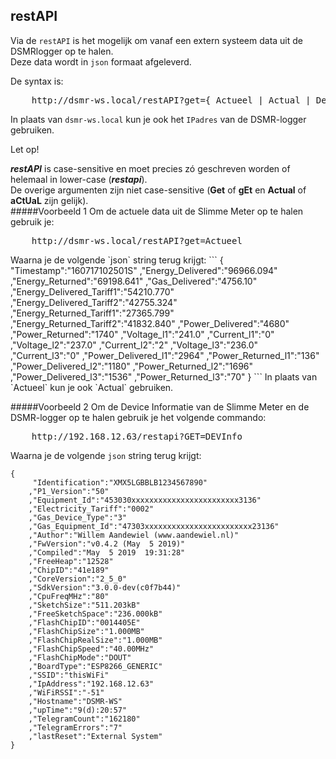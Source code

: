 ## restAPI

Via de `restAPI` is het mogelijk om vanaf een extern systeem
data uit de DSMRlogger op te halen.  
Deze data wordt in `json` formaat afgeleverd.

De syntax is:
<pre>
    http://dsmr-ws.local/restAPI?get={ Actueel | Actual | DevInfo }
</pre>

In plaats van `dsmr-ws.local` kun je ook het `IPadres` van de
DSMR-logger gebruiken.

<div class="admonition note">
 <p class="admonition-title">Let op!</p>
 <i><b>restAPI</b></i> is case-sensitive en moet precies zó geschreven worden
 of helemaal in lower-case (<i><b>restapi</b></i>).<br>
 De overige argumenten zijn niet case-sensitive (<b>Get</b> of <b>gEt</b>
 en <b>Actual</b> of <b>aCtUaL</b> zijn gelijk).
</div>
#####Voorbeeld 1
Om de actuele data uit de Slimme Meter op te halen gebruik je:
<pre>
    http://dsmr-ws.local/restAPI?get=Actueel
</pre>
Waarna je de volgende `json` string terug krijgt:
```
{
	 "Timestamp":"160717102501S"
	,"Energy_Delivered":"96966.094"
	,"Energy_Returned":"69198.641"
	,"Gas_Delivered":"4756.10"
	,"Energy_Delivered_Tariff1":"54210.770"
	,"Energy_Delivered_Tariff2":"42755.324"
	,"Energy_Returned_Tariff1":"27365.799"
	,"Energy_Returned_Tariff2":"41832.840"
	,"Power_Delivered":"4680"
	,"Power_Returned":"1740"
	,"Voltage_l1":"241.0"
	,"Current_l1":"0"
	,"Voltage_l2":"237.0"
	,"Current_l2":"2"
	,"Voltage_l3":"236.0"
	,"Current_l3":"0"
	,"Power_Delivered_l1":"2964"
	,"Power_Returned_l1":"136"
	,"Power_Delivered_l2":"1180"
	,"Power_Returned_l2":"1696"
	,"Power_Delivered_l3":"1536"
	,"Power_Returned_l3":"70"
}
```
In plaats van `Actueel` kun je ook `Actual` gebruiken.

#####Voorbeeld 2
Om de Device Informatie van de Slimme Meter en de DSMR-logger op te 
halen gebruik je het volgende commando:
<pre>
    http://192.168.12.63/restapi?GET=DEVInfo
</pre>
Waarna je de volgende `json` string terug krijgt:
```
{
 	 "Identification":"XMX5LGBBLB1234567890"
	,"P1_Version":"50"
	,"Equipment_Id":"453030xxxxxxxxxxxxxxxxxxxxxxxx3136"
	,"Electricity_Tariff":"0002"
	,"Gas_Device_Type":"3"
	,"Gas_Equipment_Id":"47303xxxxxxxxxxxxxxxxxxxxxxxx23136"
	,"Author":"Willem Aandewiel (www.aandewiel.nl)"
	,"FwVersion":"v0.4.2 (May  5 2019)"
	,"Compiled":"May  5 2019  19:31:28"
	,"FreeHeap":"12528"
	,"ChipID":"41e189"
	,"CoreVersion":"2_5_0"
	,"SdkVersion":"3.0.0-dev(c0f7b44)"
	,"CpuFreqMHz":"80"
	,"SketchSize":"511.203kB"
	,"FreeSketchSpace":"236.000kB"
	,"FlashChipID":"0014405E"
	,"FlashChipSize":"1.000MB"
	,"FlashChipRealSize":"1.000MB"
	,"FlashChipSpeed":"40.00MHz"
	,"FlashChipMode":"DOUT"
	,"BoardType":"ESP8266_GENERIC"
	,"SSID":"thisWiFi"
	,"IpAddress":"192.168.12.63"
	,"WiFiRSSI":"-51"
	,"Hostname":"DSMR-WS"
	,"upTime":"9(d):20:57"
	,"TelegramCount":"162180"
	,"TelegramErrors":"7"
	,"lastReset":"External System"
}
```
